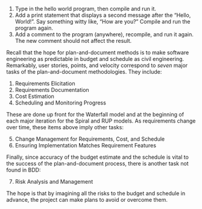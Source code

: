 1. Type in the hello world program, then compile and run it.
2. Add a print statement that displays a second message after the “Hello, World!”. Say something witty like, “How are you?” Compile and run the program again.
3. Add a comment to the program (anywhere), recompile, and run it again. The new comment should not affect the result.



Recall that the hope for plan-and-document methods is to make software engineering as predictable in budget and schedule as civil engineering. Remarkably, user stories, points, and velocity correspond to <i>seven</i> major tasks of the plan-and-document methodologies. They include:


1. Requirements Elicitation
2. Requirements Documentation
3. Cost Estimation
4. Scheduling and Monitoring Progress


These are done up front for the Waterfall model and at the beginning of each major iteration for the Spiral and RUP models. As requirements change over time,  these items above imply other tasks:


5. Change Management for Requirements, Cost, and Schedule
6. Ensuring Implementation Matches Requirement Features


Finally, since accuracy of the budget estimate and the schedule is vital to the success of the plan-and-document process, there is another task not found in BDD:


7. Risk Analysis and Management


The hope is that by imagining all the risks to the budget and schedule in advance, the project can make plans to avoid or overcome them.
